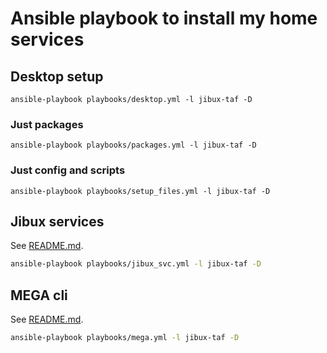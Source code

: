 # Ansible playbook to install my home services

## Desktop setup

```
ansible-playbook playbooks/desktop.yml -l jibux-taf -D 
```

### Just packages

```
ansible-playbook playbooks/packages.yml -l jibux-taf -D 
```

### Just config and scripts

```
ansible-playbook playbooks/setup_files.yml -l jibux-taf -D 
```

## Jibux services

See [README.md](roles/jibux_svc/README.md).

```bash
ansible-playbook playbooks/jibux_svc.yml -l jibux-taf -D
```

## MEGA cli

See [README.md](roles/mega/README.md).

```bash
ansible-playbook playbooks/mega.yml -l jibux-taf -D
```

